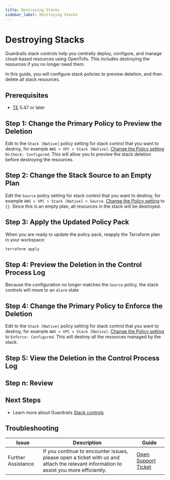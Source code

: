 ```yaml
---
title: Destroying Stacks 
sidebar_label: Destroying Stacks 
---
```


# Destroying Stacks

Guardrails stack controls help you centrally deploy, configure, and manage cloud-based resources using OpenTofu.  This includes destroying the resources if you no longer need them.

In this guide, you will configure stack policies to preview deletion, and then delete all stack resources.

## Prerequisites
- [TE](https://turbot.com/guardrails/docs/guides/hosting-guardrails/updating-stacks/update-workspace) 5.47 or later <!-- ([self-hosted Turbot Guardrails Enterprise](/guardrails/docs/guides/hosting-guardrails) only) -->


## Step 1: Change the Primary Policy to Preview the Deletion

Edit to the `Stack [Native]` policy setting for stack control that you want to destroy, for example `AWS > VPC > Stack [Native]`.  [Change the Policy setting](guardrails/docs/guides/configuring-guardrails/managing-policies#modifyingdeleting-a-policy-setting) to `Check: Configured`.  This will allow you to preview the stack deletion before destroying the resources.


## Step 2: Change the Stack Source to an Empty Plan

Edit the `Source` policy setting for stack control that you want to destroy, for example `AWS > VPC > Stack [Native] > Source`.  [Change the Policy setting](guardrails/docs/guides/configuring-guardrails/managing-policies#modifyingdeleting-a-policy-setting) to `{}`.  Since this is an empty plan, all resources in the stack will be destroyed.

## Step 3: Apply the Updated Policy Pack

When you are ready to update the policy pack, reapply the Terraform plan in your workspace:

```sh
terraform apply
```

## Step 4: Preview the Deletion in the Control Process Log
Because the configuration no longer matches the `Source` policy, the stack controls will move to an `alarm` state

## Step 4: Change the Primary Policy to Enforce the Deletion


Edit to the `Stack [Native]` policy setting for stack control that you want to destroy, for example `AWS > VPC > Stack [Native]`.  [Change the Policy setting](guardrails/docs/guides/configuring-guardrails/managing-policies#modifyingdeleting-a-policy-setting) to `Enforce: Configured`.  This will destroy all the resources managed by the stack.

## Step 5: View the Deletion in the Control Process Log


## Step n: Review


## Next Steps


- Learn more about Guardrails [Stack controls](/guardrails/docs/concepts/guardrails/stacks) 

## Troubleshooting

| Issue                                      | Description                                                                                                                                                                                                 | Guide                                |
|----------------------------------------------|-------------------------------------------------------------------------------------------------------------------------------------------------------------------------------------------------------------------|-----------------------------------------------------|
| Further Assistance                       | If you continue to encounter issues, please open a ticket with us and attach the relevant information to assist you more efficiently.                                                 | [Open Support Ticket](https://support.turbot.com)   |